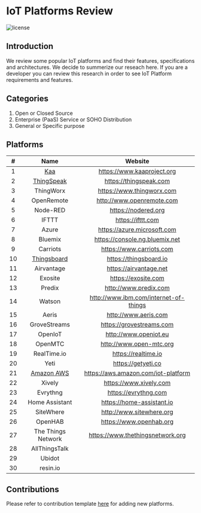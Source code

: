 # IoT Platforms Review

![license](https://img.shields.io/github/license/bambil/iot-platforms-review.svg?style=flat-square)

## Introduction
We review some popular IoT platforms and find their features, specifications and architectures.
We decide to summerize our reseach here. If you are a developer you can review this research in order
to see IoT Platform requirements and features.

## Categories
1. Open or Closed Source
2. Enterprise (PaaS) Service or SOHO Distribution
3. General or Specific purpose

## Platforms

| # | Name | Website |
|:-:|:----:|:-------:|
| 1 | [Kaa](kaa.md) | https://www.kaaproject.org |
| 2 | [ThingSpeak](thing-speak.md) | https://thingspeak.com |
| 3 | ThingWorx | https://www.thingworx.com |
| 4 | OpenRemote | http://www.openremote.com |
| 5 | Node-RED | https://nodered.org |
| 6 | IFTTT | https://ifttt.com |
| 7 | Azure | https://azure.microsoft.com |
| 8 | Bluemix | https://console.ng.bluemix.net |
| 9 | Carriots | https://www.carriots.com |
| 10 | [Thingsboard](thingsboard.md) | https://thingsboard.io
| 11 | Airvantage | https://airvantage.net |
| 12 | Exosite | https://exosite.com |
| 13 | Predix | http://www.predix.com |
| 14 | Watson | http://www.ibm.com/internet-of-things |
| 15 | Aeris | http://www.aeris.com |
| 16 | GroveStreams | https://grovestreams.com |
| 17 | OpenIoT | http://www.openiot.eu |
| 18 | OpenMTC | http://www.open-mtc.org |
| 19 | RealTime.io | https://realtime.io |
| 20 | Yeti | https://getyeti.co |
| 21 | [Amazon AWS](amazon.md) | https://aws.amazon.com/iot-platform |
| 22 | Xively | https://www.xively.com |
| 23 | Evrythng | https://evrythng.com |
| 24 | Home Assistant | https://home-assistant.io |
| 25 | SiteWhere | http://www.sitewhere.org |
| 26 | OpenHAB | https://www.openhab.org |
| 27 | The Things Network | https://www.thethingsnetwork.org |
| 28 | AllThingsTalk | |
| 29 | Ubidot | |
| 30 | resin.io | |

## Contributions
Please refer to contribution template [here]('CONTRIBUTION.md') for adding new platforms.
